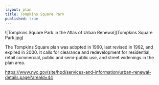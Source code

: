 ```yaml
---
layout: plan
title: Tompkins Square Park
published: true
---
```


![Tompkins Square Park in the Atlas of Urban Renewal](Tompkins Square Park.jpg)

The Tompkins Square plan was adopted in 1960, last revised in 1962, and expired in 2000. It calls for clearance and redevelopment for residential, retail commercial, public and semi-public use, and street widenings in the plan area.

https://www.nyc.gov/site/hpd/services-and-information/urban-renewal-details.page?areaId=44
